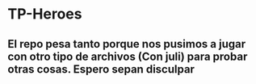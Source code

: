# TP-Heroes
## El repo pesa tanto porque nos pusimos a jugar con otro tipo de archivos (Con juli) para probar otras cosas. Espero sepan disculpar
